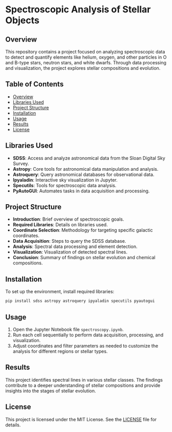 # Spectroscopic Analysis of Stellar Objects

## Overview
This repository contains a project focused on analyzing spectroscopic data to detect and quantify elements like helium, oxygen, and other particles in O and B-type stars, neutron stars, and white dwarfs. Through data processing and visualization, the project explores stellar compositions and evolution.

## Table of Contents
- [Overview](#overview)
- [Libraries Used](#libraries-used)
- [Project Structure](#project-structure)
- [Installation](#installation)
- [Usage](#usage)
- [Results](#results)
- [License](#license)

## Libraries Used
- **SDSS**: Access and analyze astronomical data from the Sloan Digital Sky Survey.
- **Astropy**: Core tools for astronomical data manipulation and analysis.
- **Astroquery**: Query astronomical databases for observational data.
- **Ipyaladin**: Interactive sky visualization in Jupyter.
- **Specutils**: Tools for spectroscopic data analysis.
- **PyAutoGUI**: Automates tasks in data acquisition and processing.

## Project Structure
- **Introduction**: Brief overview of spectroscopic goals.
- **Required Libraries**: Details on libraries used.
- **Coordinate Selection**: Methodology for targeting specific galactic coordinates.
- **Data Acquisition**: Steps to query the SDSS database.
- **Analysis**: Spectral data processing and element detection.
- **Visualization**: Visualization of detected spectral lines.
- **Conclusion**: Summary of findings on stellar evolution and chemical compositions.

## Installation
To set up the environment, install required libraries:
```bash
pip install sdss astropy astroquery ipyaladin specutils pyautogui
```

## Usage
1. Open the Jupyter Notebook file `spectroscopy.ipynb`.
2. Run each cell sequentially to perform data acquisition, processing, and visualization.
3. Adjust coordinates and filter parameters as needed to customize the analysis for different regions or stellar types.

## Results
This project identifies spectral lines in various stellar classes. The findings contribute to a deeper understanding of stellar compositions and provide insights into the stages of stellar evolution.

## License
This project is licensed under the MIT License. See the [LICENSE](LICENSE) file for details.

